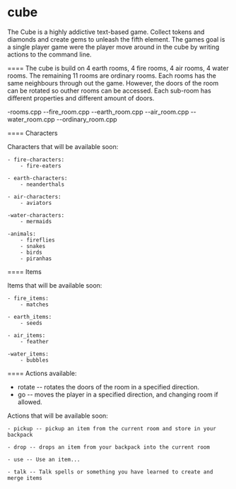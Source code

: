 cube
====

The Cube is a highly addictive text-based game. Collect tokens and diamonds and create gems to unleash the fifth element.
The games goal is a single player game were the player move around in the cube by writing actions to the command line.

====
The cube is build on 4 earth rooms, 4 fire rooms, 4 air rooms, 4 water rooms. The remaining 11 rooms are ordinary rooms.
Each rooms has the same neighbours through out the game. However, the doors of the room can be rotated so outher rooms can be accessed. 
Each sub-room has different properties and different amount of doors.

-rooms.cpp
--fire_room.cpp
--earth_room.cpp
--air_room.cpp
--water_room.cpp
--ordinary_room.cpp

====
Characters

Characters that will be available soon:
	
	- fire-characters:
		- fire-eaters

	- earth-characters:
		- neanderthals

	- air-characters:
		- aviators

	-water-characters:
		- mermaids
	
	-animals:
		- fireflies
		- snakes
		- birds
		- piranhas


====
Items

Items that will be available soon:
	
	- fire_items:
		- matches
	
	- earth_items:
		- seeds
	
	- air_items:
		- feather
	
	-water_items:
		- bubbles

====
Actions available:

- rotate -- rotates the doors of the room in a specified direction.
- go -- moves the player in a specified direction, and changing room if allowed.

Actions that will be available soon:
	
	- pickup -- pickup an item from the current room and store in your backpack
	
	- drop -- drops an item from your backpack into the current room
	
	- use -- Use an item...
	
	- talk -- Talk spells or something you have learned to create and merge items